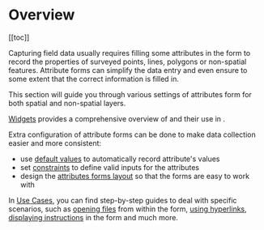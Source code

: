 # Overview
[[toc]]

Capturing field data usually requires filling some attributes in the form to record the properties of surveyed points, lines, polygons or non-spatial features. Attribute forms can simplify the data entry and even ensure to some extent that the correct information is filled in.

This section will guide you through various settings of attributes form for both spatial and non-spatial layers. 

[Widgets](../form-widgets/) provides a comprehensive overview of <QGISHelp ver="latest" link="user_manual/working_with_vector/vector_properties.html#attributes-form-properties" text="QGIS widgets" /> and their use in <MainPlatformNameLink />.

Extra configuration of attribute forms can be done to make data collection easier and more consistent:
- use [default values](../default-values/) to automatically record attribute's values
- set [constraints](../constraints/) to define valid inputs for the attributes
- design the [attributes forms layout](../form-layout/) so that the forms are easy to work with

In [Use Cases](../use-cases), you can find step-by-step guides to deal with specific scenarios, such as [opening files](../open-file/) from within the form, [using hyperlinks](../external-link/), [displaying instructions](../display-instructions/) in the form and much more.

